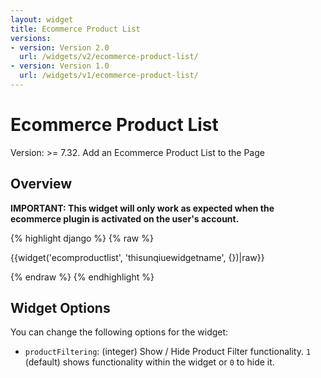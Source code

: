 ```yaml
---
layout: widget
title: Ecommerce Product List
versions:
- version: Version 2.0
  url: /widgets/v2/ecommerce-product-list/
- version: Version 1.0
  url: /widgets/v1/ecommerce-product-list/
---
```


# Ecommerce Product List

Version: >= 7.32. Add an Ecommerce Product List to the Page

## Overview

**IMPORTANT: This widget will only work as expected when the ecommerce plugin is activated on the user's account.**

{% highlight django %}
{% raw %}

  {{widget('ecomproductlist', 'thisunqiuewidgetname', {})|raw}}

{% endraw %}
{% endhighlight %}

## Widget Options

You can change the following options for the widget:

* ```productFiltering```: (integer) Show / Hide Product Filter functionality. ```1``` (default) shows functionality within the widget or ```0``` to hide it.
